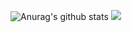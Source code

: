 ![Anurag's github stats](https://github-readme-stats.vercel.app/api?username=ikhfhm&show_icons=true&theme=radical)
<img src="https://github-readme-stats.sera5-dev.vercel.app/api/top-langs/?username=ikhfhm&hide_border=true&layout=compact&title_color=000000&tetx_color=000000" width="">
